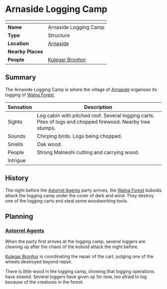 # Arnaside Logging Camp

| []() | |
| --- | --- |
| **Name** | Arnaside Logging Camp |
| **Type** | Structure |
| **Location** | [Arnaside](../villages/arnaside.md) |
| **Nearby Places** | |
| **People** | [Kulegar Bronhor](../../people/kulegar-bronhor.md) |

## Summary

The Arnaside Logging Camp is where the village of [Arnaside](../villages/arnaside.md) organises its logging of [Walna Forest](../forests/walna-forest.md).

| Sensation | Description |
| ---- | --- |
| Sights | Log cabin with pitched roof. Several logging carts. Piles of logs and chopped firewood. Nearby tree stumps. |
| Sounds | Chirping birds. Logs being chopped. |
| Smells | Oak wood. |
| People | Strong Malneshi cutting and carrying wood. |
| Intrigue | |

## History

The night before the [Astorrel Agents](../../../campaigns/astorrel-agents/astorrel-agents.md) party arrives, the [Walna Forest](../forests/walna-forest.md) kobolds attack the logging camp under the cover of dark and wind. They destroy one of the logging carts and steal some woodworking tools.

## Planning

### [Astorrel Agents](../../../campaigns/astorrel-agents/astorrel-agents.md)

When the party first arrives at the logging camp, several loggers are cleaning up after the chaos of the kobold attack the night before.

[Kulegar Bronhor](../../people/kulegar-bronhor.md) is coordinating the repair of the cart, judging one of the wheels destroyed beyond repair.

There is little wood in the logging camp, showing that logging operations have slowed. Several loggers have given up for now, too afraid to log because of the creatures in the forest.
